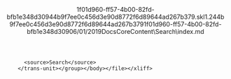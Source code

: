<?xml version="1.0"?><xliff version="1.2" xmlns="urn:oasis:names:tc:xliff:document:1.2" xmlns:xsi="http://www.w3.org/2001/XMLSchema-instance" xsi:schemaLocation="urn:oasis:names:tc:xliff:document:1.2 xliff-core-1.2-transitional.xsd"><file datatype="xml" original="index.md" source-language="en-US" target-language="en-US"><header><tool tool-id="mdxliff" tool-name="mdxliff" tool-version="1.0-9879e0b" tool-company="Microsoft" /><xliffext:skl_file_name xmlns:xliffext="urn:microsoft:content:schema:xliffextensions">1f01d960-ff57-4b00-82fd-bfb1e348d30944b9f7ee0c456d3e90d8772f6d89644ad267b379.skl</xliffext:skl_file_name><xliffext:version xmlns:xliffext="urn:microsoft:content:schema:xliffextensions">1.2</xliffext:version><xliffext:ms.openlocfilehash xmlns:xliffext="urn:microsoft:content:schema:xliffextensions">44b9f7ee0c456d3e90d8772f6d89644ad267b379</xliffext:ms.openlocfilehash><xliffext:ms.sourcegitcommit xmlns:xliffext="urn:microsoft:content:schema:xliffextensions">1f01d960-ff57-4b00-82fd-bfb1e348d309</xliffext:ms.sourcegitcommit><xliffext:ms.lasthandoff xmlns:xliffext="urn:microsoft:content:schema:xliffextensions">06/01/2019</xliffext:ms.lasthandoff><xliffext:ms.openlocfilepath xmlns:xliffext="urn:microsoft:content:schema:xliffextensions">DocsCoreContent\Search\index.md</xliffext:ms.openlocfilepath></header><body><group id="content" extype="content"><trans-unit id="101" translate="yes" xml:space="preserve" restype="x-metadata">
          <source>Search</source>
        </trans-unit></group></body></file></xliff>